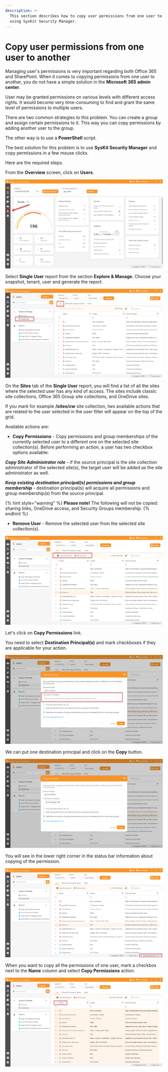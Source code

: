 ```yaml
---
description: >-
  This section describes how to copy user permissions from one user to another
  using SysKit Security Manager.
---
```


# Copy user permissions from one user to another

Managing user's permissions is very important regarding both Office 365 and SharePoint. When it comes to copying permissions from one user to another, you do not have a simple solution in the **Microsoft 365 admin center**. 

User may be granted permissions on various levels with different access rights. It would become very time-consuming to find and grant the same level of permissions to multiple users. 

There are two common strategies to this problem. You can create a group and assign certain permissions to it. This way you can copy permissions by adding another user to the group.  

The other way is to use a **PowerShell** script. 

The best solution for this problem is to use **SysKit Security Manager** and copy permissions in a few mouse clicks. 

Here are the required steps. 

From the **Overview** screen, click on **Users**. 

![](../.gitbook/assets/how-to-copy-user-permissions-from-one-user-to-another_ssm_01.png)

Select **Single User** report from the section **Explore & Manage**. Choose your snapshot, tenant, user and generate the report.

![](../.gitbook/assets/how-to-copy-user-permissions-from-one-user-to-another_ssm_02.png)

On the **Sites** tab of the **Single User** report, you will find a list of all the sites where the selected user has any kind of access. The sites include classic site collections, Office 365 Group site collections, and OneDrive sites. 

If you mark for example **/sites/cw** site collection, two available actions that are related to the user selected in the user filter will appear on the top of the grid. 

Available actions are:  

* **Copy Permissions** - Copy permissions and group memberships of the currently selected user to a different one on the selected site collection\(s\). Before performing an action, a user has two checkbox options available: 

_**Copy Site Administrator role**_ - if the source principal is the site collection administrator of the selected site\(s\), the target user will be added as the site administrator as well.  

_**Keep existing destination principal\(s\) permissions and group membership**_ - destination principal\(s\) will acquire all permissions and group membership\(s\) from the source principal. 

{% hint style="warning" %}
**Please note!** The following will not be copied: sharing links, OneDrive access, and Security Groups membership. 
{% endhint %}

* **Remove User** - Remove the selected user from the selected site collection\(s\).

![](../.gitbook/assets/how-to-copy-user-permissions-from-one-user-to-another_ssm_03.png)

Let's click on **Copy Permissions** link. 

You need to select **Destination Principal\(s\)** and mark checkboxes if they are applicable for your action. 

![](../.gitbook/assets/how-to-copy-user-permissions-from-one-user-to-another_ssm_04.png)

We can put one destination principal and click on the **Copy** button.

![](../.gitbook/assets/how-to-copy-user-permissions-from-one-user-to-another_ssm_05.png)

You will see in the lower right corner in the status bar information about copying of the permission.

![](../.gitbook/assets/how-to-copy-user-permissions-from-one-user-to-another_ssm_06.png)

When you want to copy all the permissions of one user, mark a checkbox next to the **Name** column and select **Copy Permissions** action.

![](../.gitbook/assets/how-to-copy-user-permissions-from-one-user-to-another_ssm_07.png)

